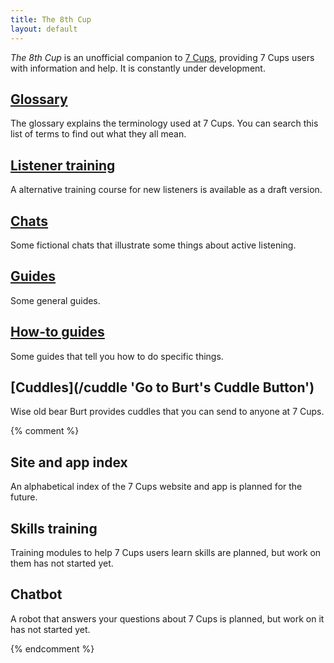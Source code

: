 ```yaml
---
title: The 8th Cup
layout: default
---
```

<style>
  #content {padding-top: 1em;}
  #content p {margin-left: 30px;}
  #content h2 {color: gray;}
</style>
*The 8th Cup* is an unofficial companion to [7 Cups](https://www.7cups.com/), providing
7 Cups users with information and help. It is constantly under development.

## [Glossary](/glossary 'Go to the glossary')
The glossary explains the terminology used at 7 Cups. You can search this list of terms
to find out what they all mean.

## [Listener training](/listen/ 'Go to the listener training')
A alternative training course for new listeners is available as a draft version.

## [Chats](/chat/ 'Go to the index of chats')
Some fictional chats that illustrate some things about active listening.

## [Guides](/guide/ 'Go to the index of general guides')
Some general guides.

## [How-to guides](/howto/ 'Go to the index of how-to guides')
Some guides that tell you how to do specific things.

## [Cuddles](/cuddle 'Go to Burt's Cuddle Button')
Wise old bear Burt provides cuddles that you can send to anyone at 7 Cups.

{% comment %}

## Site and app index
An alphabetical index of the 7 Cups website and app is planned for the future.

## Skills training
Training modules to help 7 Cups users learn skills are planned, but work on them has not started yet.

## Chatbot
A robot that answers your questions about 7 Cups is planned, but work on it has not started yet.

{% endcomment %}
